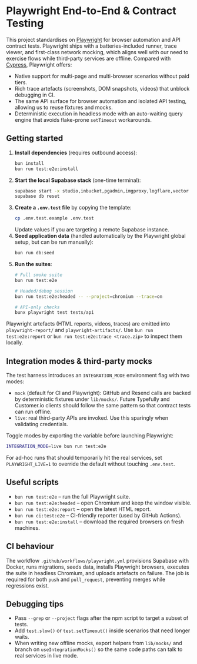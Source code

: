 # Playwright End-to-End & Contract Testing

This project standardises on [Playwright](https://playwright.dev/docs/intro) for browser automation and API contract tests. Playwright ships with a batteries-included runner, trace viewer, and first-class network mocking, which aligns well with our need to exercise flows while third-party services are offline. Compared with [Cypress](https://docs.cypress.io/), Playwright offers:

- Native support for multi-page and multi-browser scenarios without paid tiers.
- Rich trace artefacts (screenshots, DOM snapshots, videos) that unblock debugging in CI.
- The same API surface for browser automation and isolated API testing, allowing us to reuse fixtures and mocks.
- Deterministic execution in headless mode with an auto-waiting query engine that avoids flake-prone `setTimeout` workarounds.

## Getting started

1. **Install dependencies** (requires outbound access):
   ```bash
   bun install
   bun run test:e2e:install
   ```
2. **Start the local Supabase stack** (one-time terminal):
   ```bash
   supabase start -x studio,inbucket,pgadmin,imgproxy,logflare,vector
   supabase db reset
   ```
3. **Create a `.env.test` file** by copying the template:
   ```bash
   cp .env.test.example .env.test
   ```
   Update values if you are targeting a remote Supabase instance.
4. **Seed application data** (handled automatically by the Playwright global setup, but can be run manually):
   ```bash
   bun run db:seed
   ```
5. **Run the suites**:
   ```bash
   # Full smoke suite
   bun run test:e2e

   # Headed/debug session
   bun run test:e2e:headed -- --project=chromium --trace=on

   # API-only checks
   bunx playwright test tests/api
   ```

Playwright artefacts (HTML reports, videos, traces) are emitted into `playwright-report/` and `playwright-artifacts/`. Use `bun run test:e2e:report` or `bun run test:e2e:trace <trace.zip>` to inspect them locally.

## Integration modes & third-party mocks

The test harness introduces an `INTEGRATION_MODE` environment flag with two modes:

- `mock` (default for CI and Playwright): GitHub and Resend calls are backed by deterministic fixtures under `lib/mocks/`. Future Typefully and Customer.io clients should follow the same pattern so that contract tests can run offline.
- `live`: real third-party APIs are invoked. Use this sparingly when validating credentials.

Toggle modes by exporting the variable before launching Playwright:

```bash
INTEGRATION_MODE=live bun run test:e2e
```

For ad-hoc runs that should temporarily hit the real services, set `PLAYWRIGHT_LIVE=1` to override the default without touching `.env.test`.

## Useful scripts

- `bun run test:e2e` – run the full Playwright suite.
- `bun run test:e2e:headed` – open Chromium and keep the window visible.
- `bun run test:e2e:report` – open the latest HTML report.
- `bun run ci:test:e2e` – CI-friendly reporter (used by GitHub Actions).
- `bun run test:e2e:install` – download the required browsers on fresh machines.

## CI behaviour

The workflow `.github/workflows/playwright.yml` provisions Supabase with Docker, runs migrations, seeds data, installs Playwright browsers, executes the suite in headless Chromium, and uploads artefacts on failure. The job is required for both `push` and `pull_request`, preventing merges while regressions exist.

## Debugging tips

- Pass `--grep` or `--project` flags after the npm script to target a subset of tests.
- Add `test.slow()` or `test.setTimeout()` inside scenarios that need longer waits.
- When writing new offline mocks, export helpers from `lib/mocks/` and branch on `useIntegrationMocks()` so the same code paths can talk to real services in live mode.
